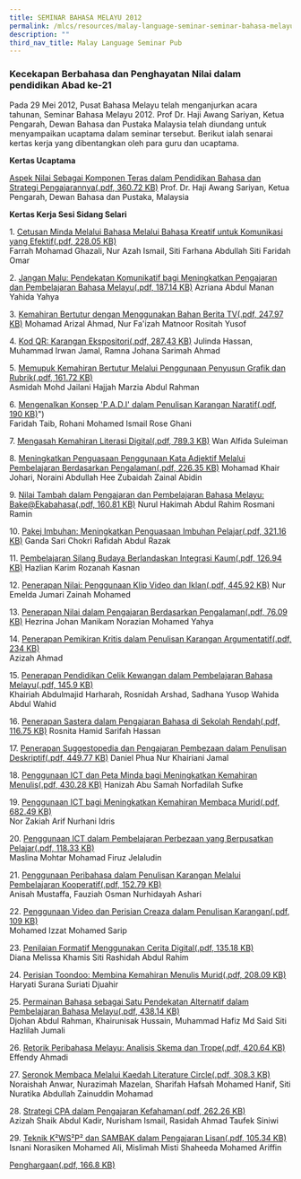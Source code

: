 ```yaml
---
title: SEMINAR BAHASA MELAYU 2012
permalink: /mlcs/resources/malay-language-seminar-seminar-bahasa-melayu-publications/seminar-bahasa-melayu-2012/
description: ""
third_nav_title: Malay Language Seminar Pub
---
```

### Kecekapan Berbahasa dan Penghayatan Nilai dalam pendidikan Abad ke-21

Pada 29 Mei 2012, Pusat Bahasa Melayu telah menganjurkan acara tahunan, Seminar Bahasa Melayu 2012. Prof Dr. Haji Awang Sariyan, Ketua Pengarah, Dewan Bahasa dan Pustaka Malaysia telah diundang untuk menyampaikan ucaptama dalam seminar tersebut. Berikut ialah senarai kertas kerja yang dibentangkan oleh para guru dan ucaptama.

**Kertas Ucaptama**

[Aspek Nilai Sebagai Komponen Teras dalam Pendidikan Bahasa dan Strategi Pengajarannya(.pdf, 360.72 KB)](/files/ucaptama-dr-hj-awang-sariyan-latest.pdf) Prof. Dr. Haji Awang Sariyan, Ketua Pengarah, Dewan Bahasa dan Pustaka, Malaysia  
  
**Kertas Kerja Sesi Sidang Selari**

1. [Cetusan Minda Melalui Bahasa Melalui Bahasa Kreatif untuk Komunikasi yang Efektif(.pdf, 228.05 KB)](/files/1-cetusan-minda-melalui-bahasa-kreatif-untuk-komunikasi-yang-efektif-siti-faridah-omar.pdf)  
Farrah Mohamad Ghazali, Nur Azah Ismail, Siti Farhana Abdullah Siti Faridah Omar  
  
2. [Jangan Malu: Pendekatan Komunikatif bagi Meningkatkan Pengajaran dan Pembelajaran Bahasa Melayu(.pdf, 187.14 KB)](/files/2-jangan-malu-pendekatan-komunikatif-bagi-meningkatkan-pengajaran-dan-pembelajaran-bahasa-melayu.pdf)
Azriana Abdul Manan Yahida Yahya  
  
3. [Kemahiran Bertutur dengan Menggunakan Bahan Berita TV(.pdf, 247.97 KB)](/files/3-kemahiran-bertutur-dengan-menggunakan-bahan-berita-tv-suria-rositah-yusof.pdf)
Mohamad Arizal Ahmad, Nur Fa'izah Matnoor Rositah Yusof  
  
4. [Kod QR: Karangan Ekspositori(.pdf, 287.43 KB)](/files/4-kod-qr-karangan-ekspositori-mohamed-irwan-jamal.pdf) 
Julinda Hassan, Muhammad Irwan Jamal, Ramna Johana Sarimah Ahmad  
  
5. [Memupuk Kemahiran Bertutur Melalui Penggunaan Penyusun Grafik dan Rubrik(.pdf, 161.72 KB)](/files/5-memupuk-kemahiran-bertutur-melalui-penggunaan-penyusun-grafik-dan-rubrik-hajjah-marzia-fuchunv.pdf)  
Asmidah Mohd Jailani Hajjah Marzia Abdul Rahman  
  
6. [Mengenalkan Konsep 'P.A.D.I' dalam Penulisan Karangan Naratif(.pdf, 190 KB)](/files/6-memperkenalkan-konsep-padi-dalam-penulisan-karangan-naratif-faridah-broadrick-sec.pdf)")  
Faridah Taib, Rohani Mohamed Ismail Rose Ghani  
  
7. [Mengasah Kemahiran Literasi Digital(.pdf, 789.3 KB)](/files/7-mengasah-kemahiran-literasi-digital.pdf)
Wan Alfida Suleiman  
  
8. [Meningkatkan Penguasaan Penggunaan Kata Adjektif Melalui Pembelajaran Berdasarkan Pengalaman(.pdf, 226.35 KB)](/files/8-meningkatkan-penguasaan-kata-adjektif-melalui-pembelajaran-berdasarkan-pengalaman-zubaidah.pdf) 
Mohamad Khair Johari, Noraini Abdullah Hee Zubaidah Zainal Abidin  
  
9. [Nilai Tambah dalam Pengajaran dan Pembelajaran Bahasa Melayu: Bake@Ekabahasa(.pdf, 160.81 KB)](/files/9-nilai-tambah-dalam-pengajaran-dan-pembelajaran-bahasa-melayu@bake-ekabahasa-nurul-hakimah.pdf) 
Nurul Hakimah Abdul Rahim Rosmani Ramin  
  
10. [Pakej Imbuhan: Meningkatkan Penguasaan Imbuhan Pelajar(.pdf, 321.16 KB)](/files/10-pakej-imbuhan-meningkatkan-penguasaan-imbuhan-pelajar-ganda-sari.pdf)
Ganda Sari Chokri Rafidah Abdul Razak  
  
11. [Pembelajaran Silang Budaya Berlandaskan Integrasi Kaum(.pdf, 126.94 KB)](/files/11-pembelajaran-silang-budaya-berlandaskan-kepada-integrasi-kaum-rozanah-kasnan.pdf) 
Hazlian Karim Rozanah Kasnan  
  
12. [Penerapan Nilai: Penggunaan Klip Video dan Iklan(.pdf, 445.92 KB)](/files/12-penerapan-nilai-penggunaan-klip-video-dan-iklan-emelda-jumari.pdf)
Nur Emelda Jumari Zainah Mohamed  
  
13. [Penerapan Nilai dalam Pengajaran Berdasarkan Pengalaman(.pdf, 76.09 KB)](/files/13-penerapan-nilai-dalam-pengajaran-berdasarkan-pengalaman-norazian-mohamed-yahya.pdf) 
Hezrina Johan Manikam Norazian Mohamed Yahya  
  
14. [Penerapan Pemikiran Kritis dalam Penulisan Karangan Argumentatif(.pdf, 234 KB)](/files/14-penerapan-pemikiran-kritis-dalam-penulisan-karangan-argumentatif-azizah.pdf)  
Azizah Ahmad  
  
15. [Penerapan Pendidikan Celik Kewangan dalam Pembelajaran Bahasa Melayu(.pdf, 145.9 KB)](/files/15-penerapan-pendidikan-celik-kewangan-dalam-pembelajaran-bahasa-melayu-rosnidar-arshad.pdf)  
Khairiah Abdulmajid Harharah, Rosnidah Arshad, Sadhana Yusop Wahida Abdul Wahid  
  
16. [Penerapan Sastera dalam Pengajaran Bahasa di Sekolah Rendah(.pdf, 116.75 KB)](/files/16-penerapan-sastera-dalam-pengajaran-bahasa-di-sekolah-rendah-rosnita-sarifah.pdf) 
Rosnita Hamid Sarifah Hassan  
  
17. [Penerapan Suggestopedia dan Pengajaran Pembezaan dalam Penulisan Deskriptif(.pdf, 449.77 KB)](/files/17-penerapan-suggestopedia-dan-pengajaran-pembezaan-dalam-penulisan-deskriptif-daniel-phua.pdf)
Daniel Phua Nur Khairiani Jamal  
  
18. [Penggunaan ICT dan Peta Minda bagi Meningkatkan Kemahiran Menulis(.pdf, 430.28 KB)](/files/18-penggunaan-ict-dan-peta-minda-bagi-meningkatkan-kemahiran-menulis-hanizah-abu-samah.pdf) 
Hanizah Abu Samah Norfadilah Sufke  
  
19. [Penggunaan ICT bagi Meningkatkan Kemahiran Membaca Murid(.pdf, 682.49 KB)](https://academyofsingaporeteachers.moe.edu.sg/docs/librariesprovider6/ml-poetry-sg50/seminar-bahasa-melayu-2012/kertas-kerja-sesi-sidang-selari/19-penggunaan-ictbagi-meningkatkan-kemahiran-membaca-murid-pei-tong.pdf?sfvrsn=804d0e9d_2 "Penggunaan ICT bagi Meningkatkan Kemahiran Membaca Murid")  
Nor Zakiah Arif Nurhani Idris  
  
20. [Penggunaan ICT dalam Pembelajaran Perbezaan yang Berpusatkan Pelajar(.pdf, 118.33 KB)](https://academyofsingaporeteachers.moe.edu.sg/docs/librariesprovider6/ml-poetry-sg50/seminar-bahasa-melayu-2012/kertas-kerja-sesi-sidang-selari/20-penggunaan-ict-dalam-pembelajaran-pembezaan-berpusatkan-pelajar-yang-berkesan-mohamed-firuz-jaleludin.pdf?sfvrsn=aa93dcae_2 "Penggunaan ICT dalam Pembelajaran Perbezaan yang Berpusatkan Pelajar")  
Maslina Mohtar Mohamad Firuz Jelaludin  
  
21. [Penggunaan Peribahasa dalam Penulisan Karangan Melalui Pembelajaran Kooperatif(.pdf, 152.79 KB)](https://academyofsingaporeteachers.moe.edu.sg/docs/librariesprovider6/ml-poetry-sg50/seminar-bahasa-melayu-2012/kertas-kerja-sesi-sidang-selari/21-penggunaan-peribahasa-di-dalam-penulisan-karangan-melalui-fauziah-osman-sekolah-rendah-greenwood.pdf?sfvrsn=51ff9ea7_2 "Penggunaan Peribahasa dalam Penulisan Karangan Melalui Pembelajaran Kooperatif")  
Anisah Mustaffa, Fauziah Osman Nurhidayah Ashari  
  
22. [Penggunaan Video dan Perisian Creaza dalam Penulisan Karangan(.pdf, 109 KB)](https://academyofsingaporeteachers.moe.edu.sg/docs/librariesprovider6/ml-poetry-sg50/seminar-bahasa-melayu-2012/kertas-kerja-sesi-sidang-selari/22-penggunaan-videoict-perisian-creaza-dalam-penulisan-karangan-izzat.pdf?sfvrsn=ce40a3e3_2 "Penggunaan Video dan Perisian Creaza dalam Penulisan Karangan")  
Mohamed Izzat Mohamed Sarip  
  
23. [Penilaian Formatif Menggunakan Cerita Digital(.pdf, 135.18 KB)](https://academyofsingaporeteachers.moe.edu.sg/docs/librariesprovider6/ml-poetry-sg50/seminar-bahasa-melayu-2012/kertas-kerja-sesi-sidang-selari/23-penilaian-formatif-menggunakan-cerita-digital.pdf?sfvrsn=b11a89b8_2 "Penilaian Formatif Menggunakan Cerita Digital")  
Diana Melissa Khamis Siti Rashidah Abdul Rahim  
  
24. [Perisian Toondoo: Membina Kemahiran Menulis Murid(.pdf, 208.09 KB)](https://academyofsingaporeteachers.moe.edu.sg/docs/librariesprovider6/ml-poetry-sg50/seminar-bahasa-melayu-2012/kertas-kerja-sesi-sidang-selari/24-perisian-toondoo.pdf?sfvrsn=ddd4e936_2 "Perisian Toondoo: Membina Kemahiran Menulis Murid")  
Haryati Surana Suriati Djuahir  
  
25. [Permainan Bahasa sebagai Satu Pendekatan Alternatif dalam Pembelajaran Bahasa Melayu(.pdf, 438.14 KB)](https://academyofsingaporeteachers.moe.edu.sg/docs/librariesprovider6/ml-poetry-sg50/seminar-bahasa-melayu-2012/kertas-kerja-sesi-sidang-selari/25-permainan-bahasa-sebagai-satu-pendekatan-alternatif.pdf?sfvrsn=4ff7d232_2 "Permainan Bahasa sebagai Satu Pendekatan Alternatif dalam Pembelajaran Bahasa Melayu")  
Djohan Abdul Rahman, Khairunisak Hussain, Muhammad Hafiz Md Said Siti Hazlilah Jumali  
  
26. [Retorik Peribahasa Melayu: Analisis Skema dan Trope(.pdf, 420.64 KB)](https://academyofsingaporeteachers.moe.edu.sg/docs/librariesprovider6/ml-poetry-sg50/seminar-bahasa-melayu-2012/kertas-kerja-sesi-sidang-selari/26-retorik-peribahasa-analisis-skema-dan-trope-effendy-bin-ahmadi.pdf?sfvrsn=d9c4ed6b_2 "Retorik Peribahasa Melayu: Analisis Skema dan Trope")  
Effendy Ahmadi  
  
27. [Seronok Membaca Melalui Kaedah Literature Circle(.pdf, 308.3 KB)](https://academyofsingaporeteachers.moe.edu.sg/docs/librariesprovider6/ml-poetry-sg50/seminar-bahasa-melayu-2012/kertas-kerja-sesi-sidang-selari/27-seronok-membaca-melalui-kaedah-literature-circle-sharifah-hafsah.pdf?sfvrsn=dc0ea0c4_2 "Seronok Membaca Melalui Kaedah Literature Circle")  
Noraishah Anwar, Nurazimah Mazelan, Sharifah Hafsah Mohamed Hanif, Siti Nuratika Abdullah Zainuddin Mohamad  
  
28. [Strategi CPA dalam Pengajaran Kefahaman(.pdf, 262.26 KB)](https://academyofsingaporeteachers.moe.edu.sg/docs/librariesprovider6/ml-poetry-sg50/seminar-bahasa-melayu-2012/kertas-kerja-sesi-sidang-selari/28-strategi-cpa-dalam-pengajaran-kefahaman-taufek-siniwi.pdf?sfvrsn=489db9f9_2 "Strategi CPA dalam Pengajaran Kefahaman")  
Azizah Shaik Abdul Kadir, Nurisham Ismail, Rasidah Ahmad Taufek Siniwi  
  
29. [Teknik K²WS²P² dan SAMBAK dalam Pengajaran Lisan(.pdf, 105.34 KB)](https://academyofsingaporeteachers.moe.edu.sg/docs/librariesprovider6/ml-poetry-sg50/seminar-bahasa-melayu-2012/kertas-kerja-sesi-sidang-selari/29-teknik-k2ws2p2-dan-sambak-dalam-pengajaran-lisan-isnani.pdf?sfvrsn=bd7f6d34_2 "Teknik K²WS²P² dan SAMBAK dalam Pengajaran Lisan")  
Isnani Norasiken Mohamed Ali, Mislimah Misti Shaheeda Mohamed Ariffin  
  
[Penghargaan(.pdf, 166.8 KB)](https://academyofsingaporeteachers.moe.edu.sg/docs/librariesprovider6/ml-poetry-sg50/seminar-bahasa-melayu-2012/penghargaan-ml-seminar-2012.pdf?sfvrsn=741cd3fb_0 "Penghargaan")
